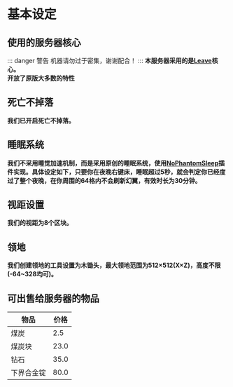 # 基本设定
## 使用的服务器核心
::: danger 警告
机器请勿过于密集，谢谢配合！
:::
**本服务器采用的是[Leave](https://GitHub.com/LeavesMC/Leaves)核心。** <br>
**开放了原版大多数的特性** <br>
## 死亡不掉落
**我们已开启死亡不掉落。**
<!--## 死亡掉落
::: warning 注意
我们与原版不同，掉落物会在3分钟后刷新！
:::
**请注意，我们没有开启死亡不掉落，请尽量不要死亡，如果你死亡了，那你需要赶紧找回你的装备！**-->
## 睡眠系统
**我们不采用睡觉加速机制，而是采用原创的睡眠系统，使用[NoPhantomSleep](https://GitHub.com/SkydomGroup/NoPhantomSleep)插件实现。具体设定如下，只要你在夜晚右键床，睡眠超过5秒，就会判定你已经度过了整个夜晚，在你周围的64格内不会刷新幻翼，有效时长为30分钟。** <br>
## 视距设置
**我们的视距为8个区块。**
<!--## 实体生成
**我们虽然降低了视距和实体的计算距离，但是我们显著提升了玩家附近区块的刷怪效率。**-->
## 领地
**我们创建领地的工具设置为木锄头，最大领地范围为512×512(X×Z)，高度不限(-64~328均可)。**
## 可出售给服务器的物品
| 物品    | 价格   |
|-------|------|
| 煤炭    | 2.5  |
| 煤炭块   | 23.0 |
| 钻石    | 35.0 |
| 下界合金锭 | 80.0 |